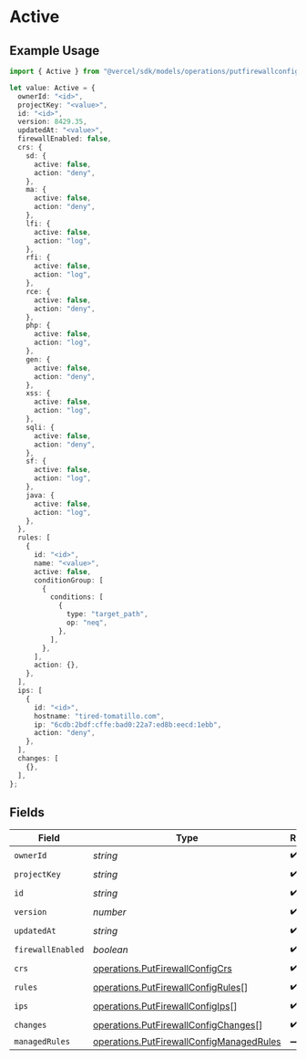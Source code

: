 # Active

## Example Usage

```typescript
import { Active } from "@vercel/sdk/models/operations/putfirewallconfig.js";

let value: Active = {
  ownerId: "<id>",
  projectKey: "<value>",
  id: "<id>",
  version: 8429.35,
  updatedAt: "<value>",
  firewallEnabled: false,
  crs: {
    sd: {
      active: false,
      action: "deny",
    },
    ma: {
      active: false,
      action: "deny",
    },
    lfi: {
      active: false,
      action: "log",
    },
    rfi: {
      active: false,
      action: "log",
    },
    rce: {
      active: false,
      action: "deny",
    },
    php: {
      active: false,
      action: "log",
    },
    gen: {
      active: false,
      action: "deny",
    },
    xss: {
      active: false,
      action: "log",
    },
    sqli: {
      active: false,
      action: "deny",
    },
    sf: {
      active: false,
      action: "log",
    },
    java: {
      active: false,
      action: "log",
    },
  },
  rules: [
    {
      id: "<id>",
      name: "<value>",
      active: false,
      conditionGroup: [
        {
          conditions: [
            {
              type: "target_path",
              op: "neq",
            },
          ],
        },
      ],
      action: {},
    },
  ],
  ips: [
    {
      id: "<id>",
      hostname: "tired-tomatillo.com",
      ip: "6cdb:2bdf:cffe:bad0:22a7:ed8b:eecd:1ebb",
      action: "deny",
    },
  ],
  changes: [
    {},
  ],
};
```

## Fields

| Field                                                                                                | Type                                                                                                 | Required                                                                                             | Description                                                                                          |
| ---------------------------------------------------------------------------------------------------- | ---------------------------------------------------------------------------------------------------- | ---------------------------------------------------------------------------------------------------- | ---------------------------------------------------------------------------------------------------- |
| `ownerId`                                                                                            | *string*                                                                                             | :heavy_check_mark:                                                                                   | N/A                                                                                                  |
| `projectKey`                                                                                         | *string*                                                                                             | :heavy_check_mark:                                                                                   | N/A                                                                                                  |
| `id`                                                                                                 | *string*                                                                                             | :heavy_check_mark:                                                                                   | N/A                                                                                                  |
| `version`                                                                                            | *number*                                                                                             | :heavy_check_mark:                                                                                   | N/A                                                                                                  |
| `updatedAt`                                                                                          | *string*                                                                                             | :heavy_check_mark:                                                                                   | N/A                                                                                                  |
| `firewallEnabled`                                                                                    | *boolean*                                                                                            | :heavy_check_mark:                                                                                   | N/A                                                                                                  |
| `crs`                                                                                                | [operations.PutFirewallConfigCrs](../../models/operations/putfirewallconfigcrs.md)                   | :heavy_check_mark:                                                                                   | N/A                                                                                                  |
| `rules`                                                                                              | [operations.PutFirewallConfigRules](../../models/operations/putfirewallconfigrules.md)[]             | :heavy_check_mark:                                                                                   | N/A                                                                                                  |
| `ips`                                                                                                | [operations.PutFirewallConfigIps](../../models/operations/putfirewallconfigips.md)[]                 | :heavy_check_mark:                                                                                   | N/A                                                                                                  |
| `changes`                                                                                            | [operations.PutFirewallConfigChanges](../../models/operations/putfirewallconfigchanges.md)[]         | :heavy_check_mark:                                                                                   | N/A                                                                                                  |
| `managedRules`                                                                                       | [operations.PutFirewallConfigManagedRules](../../models/operations/putfirewallconfigmanagedrules.md) | :heavy_minus_sign:                                                                                   | N/A                                                                                                  |